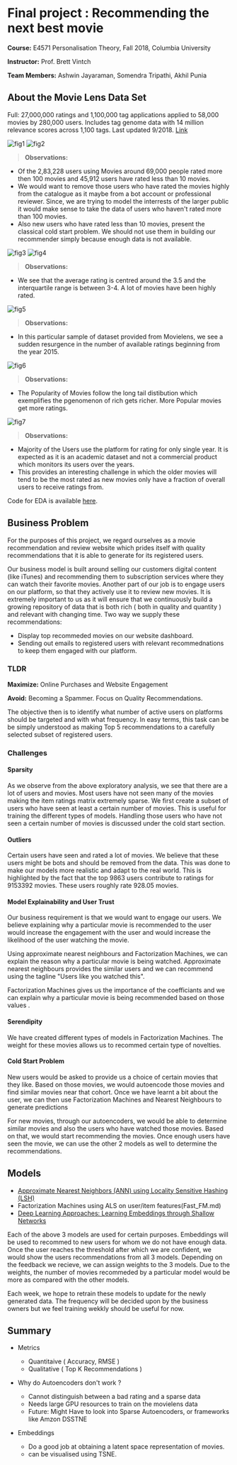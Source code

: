 # Final project : Recommending the next best movie

**Course:** E4571 Personalisation Theory, Fall 2018, Columbia University

**Instructor:** Prof. Brett Vintch

**Team Members:** Ashwin Jayaraman, Somendra Tripathi, Akhil Punia

## About the Movie Lens Data Set

Full: 27,000,000 ratings and 1,100,000 tag applications applied to 58,000 movies by 280,000 users. Includes tag genome data with 14 million relevance scores across 1,100 tags. Last updated 9/2018. [Link](http://grouplens.org/datasets/movielens/latest/)

![fig1](Figures/fig11.png)
![fig2](Figures/fig12.png)

> **Observations:**
- Of the 2,83,228 users using Movies around 69,000 people rated more then 100 movies and 45,912 users have rated less than 10 movies.
- We would want to remove those users who have rated the movies highly from the catalogue as it maybe from a bot account or professional reviewer. Since, we are trying to model the interrests of the larger public it would make sense to take the data of users who haven't rated more than 100 movies.
- Also new users who have rated less than 10 movies, present the classical cold start problem. We should not use them in building our recommender simply because enough data is not available.

![fig3](Figures/fig21.png)
![fig4](Figures/fig22.png)

> **Observations:**
- We see that the average rating is centred around the 3.5 and the interquartile range is between 3-4. A lot of movies have been highly rated.

![fig5](Figures/fig3.png)

> **Observations:**
- In this particular sample of dataset provided from Movielens, we see a sudden resurgence in the number of available ratings beginning from the year 2015.

![fig6](Figures/fig4.png)

> **Observations:**
- The Popularity of Movies follow the long tail distibution which exemplifies the pgenomenon of rich gets richer. More Popular movies get more ratings.

![fig7](Figures/fig5.png)
> **Observations:**
- Majority of the Users use the platform for rating for only single year. It is expected as it is an academic dataset and not a commercial product which monitors its users over the years.
- This provides an interesting challenge in which the older movies will tend to be the most rated as new movies only have a fraction of overall users to receive ratings from.

Code for EDA is available [here](eda.ipynb).

## Business Problem

For the purposes of this project, we regard ourselves as a movie recommendation and review website which prides itself with quality recommendations that it is able to generate for its registered users.

Our business model is built around selling our customers digital content (like iTunes) and recommending them to subscription services where they can watch their favorite movies. Another part of our job is to engage users on our platform, so that they actively use it to review new movies. It is extremely important to us as it will ensure that we continuously build a growing repository of data that is both rich ( both in quality and quantity ) and relevant with changing time.
Two way we supply these recommendations:
- Display top recommeded movies on our website dashboard.
- Sending out emails to registered users with relevant recommednations to keep them engaged with our platform.
### TLDR
**Maximize:** Online Purchases and Website Engagement

**Avoid:** Becoming a Spammer. Focus on Quality Recommendations.

The objective then is to identify what number of active users on platforms should be targeted and with what frequency.
In easy terms, this task can be be simply understood as making Top 5 recommendations to a carefully selected subset of registered users.

### Challenges
#### **Sparsity**
As we observe from the above exploratory analysis, we see that there are a lot of users and movies. Most users have not seen many of the movies making the item ratings matrix extremely sparse. We first create a subset of users who have seen at least a certain number of movies. This is useful for training the different types of models. Handling those users who have not seen a certain number of movies is discussed under the cold start section. 

#### **Outliers**
Certain users have seen and rated a lot of movies. We believe that these users might be bots and should be removed from the data. This was done to make our models more realistic and adapt to the real world. This is highlighted by the fact that the top 9863 users contribute to ratings for 9153392 movies. These users roughly rate 928.05 movies. 
 
#### **Model Explainability and User Trust**
Our business requirement is that we would want to engage our users. We believe explaining why a particular movie is recommended to the user would increase the engagement with the user and would increase the likelihood of the user watching the movie. 

Using approximate nearest neighbours and Factorization Machines, we can explain the reason why a particular movie is being watched. Approximate nearest neighbours provides the similar users and we can recommend using the tagline "Users like you watched this".

Factorization Machines gives us the importance of the coefficiants and we can explain why a particular movie is being recommended based on those values .

#### **Serendipity**
We have created different types of models in Factorization Machines. The weight for these movies allows us to recommed certain type of novelties.

#### **Cold Start Problem**
New users would be asked to provide us a choice of certain movies that they like. Based on those movies, we would autoencode those movies and find similar movies near that cohort. Once we have learnt a bit about the user, we can then use Factorization Machines and Nearest Neighbours to generate predictions

For new movies, through our autoencoders, we would be able to determine similar movies and also the users who have watched those movies. Based on that, we would start recommending the movies. Once enough users have seen the movie, we can use the other 2 models as well to determine the recommendations.

## Models
- [Approximate Nearest Neighbors (ANN) using Locality Sensitive Hashing (LSH)](ANN.md)
- Factorization Machines using ALS on user/item features(Fast_FM.md)
- [Deep Learning Approaches: Learning Embeddings through Shallow Networks](DeepLearning.md)

Each of the above 3 models are used for certain purposes. Embeddings will be used to recommed to new users for whom we do not have enough data. Once the user reaches the threshold after which we are confident, we would show the users recommendations from all 3 models. Depending on the feedback we recieve, we can assign weights to the 3 models. Due to the weights, the number of movies recommeded by a particular model would be more as compared with the other models.

Each week, we hope to retrain these models to update for the newly generated data. The frequency will be decided upon by the business owners but we feel training wekkly should be useful for now. 

## Summary
- Metrics
  - Quantitaive ( Accuracy, RMSE )
  - Qualitative ( Top K Recommendations )

- Why do Autoencoders don't work ?
  - Cannot distinguish between a bad rating and a sparse data
  - Needs large GPU resources to train on the movielens data
  - Future: Might Have to look into Sparse Autoencoders, or frameworks like Amzon DSSTNE
- Embeddings
  - Do a good job at obtaining a latent space representation of movies.
  - can be visualised using TSNE.
